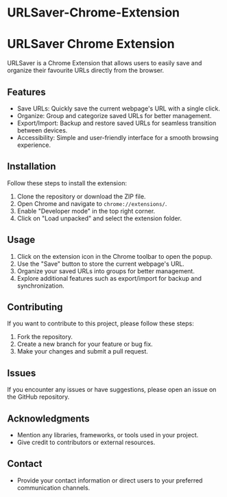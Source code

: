 # URLSaver-Chrome-Extension

# URLSaver Chrome Extension

URLSaver is a Chrome Extension that allows users to easily save and organize their favourite URLs directly from the browser.

## Features

- Save URLs: Quickly save the current webpage's URL with a single click.
- Organize: Group and categorize saved URLs for better management.
- Export/Import: Backup and restore saved URLs for seamless transition between devices.
- Accessibility: Simple and user-friendly interface for a smooth browsing experience.

## Installation

Follow these steps to install the extension:

1. Clone the repository or download the ZIP file.
2. Open Chrome and navigate to `chrome://extensions/`.
3. Enable "Developer mode" in the top right corner.
4. Click on "Load unpacked" and select the extension folder.

## Usage

1. Click on the extension icon in the Chrome toolbar to open the popup.
2. Use the "Save" button to store the current webpage's URL.
3. Organize your saved URLs into groups for better management.
4. Explore additional features such as export/import for backup and synchronization.

## Contributing

If you want to contribute to this project, please follow these steps:

1. Fork the repository.
2. Create a new branch for your feature or bug fix.
3. Make your changes and submit a pull request.

## Issues

If you encounter any issues or have suggestions, please open an issue on the GitHub repository.

## Acknowledgments

- Mention any libraries, frameworks, or tools used in your project.
- Give credit to contributors or external resources.

## Contact

- Provide your contact information or direct users to your preferred communication channels.

